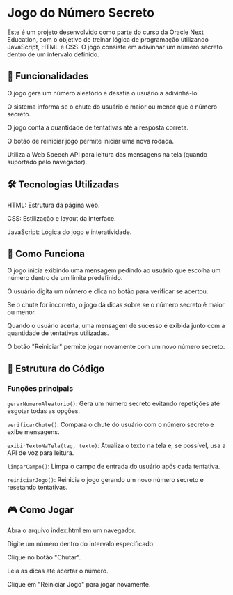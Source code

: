 # Jogo do Número Secreto

Este é um projeto desenvolvido como parte do curso da Oracle Next Education, com o objetivo de treinar lógica de programação utilizando JavaScript, HTML e CSS. O jogo consiste em adivinhar um número secreto dentro de um intervalo definido.

## 🚀 Funcionalidades

O jogo gera um número aleatório e desafia o usuário a adivinhá-lo.

O sistema informa se o chute do usuário é maior ou menor que o número secreto.

O jogo conta a quantidade de tentativas até a resposta correta.

O botão de reiniciar jogo permite iniciar uma nova rodada.

Utiliza a Web Speech API para leitura das mensagens na tela (quando suportado pelo navegador).

## 🛠 Tecnologias Utilizadas

HTML: Estrutura da página web.

CSS: Estilização e layout da interface.

JavaScript: Lógica do jogo e interatividade.

## 📜 Como Funciona

O jogo inicia exibindo uma mensagem pedindo ao usuário que escolha um número dentro de um limite predefinido.

O usuário digita um número e clica no botão para verificar se acertou.

Se o chute for incorreto, o jogo dá dicas sobre se o número secreto é maior ou menor.

Quando o usuário acerta, uma mensagem de sucesso é exibida junto com a quantidade de tentativas utilizadas.

O botão "Reiniciar" permite jogar novamente com um novo número secreto.

## 🔧 Estrutura do Código

### Funções principais

`gerarNumeroAleatorio()`: Gera um número secreto evitando repetições até esgotar todas as opções.

`verificarChute()`: Compara o chute do usuário com o número secreto e exibe mensagens.

`exibirTextoNaTela(tag, texto)`: Atualiza o texto na tela e, se possível, usa a API de voz para leitura.

`limparCampo()`: Limpa o campo de entrada do usuário após cada tentativa.

`reiniciarJogo()`: Reinicia o jogo gerando um novo número secreto e resetando tentativas.

## 🎮 Como Jogar

Abra o arquivo index.html em um navegador.

Digite um número dentro do intervalo especificado.

Clique no botão "Chutar".

Leia as dicas até acertar o número.

Clique em "Reiniciar Jogo" para jogar novamente.

